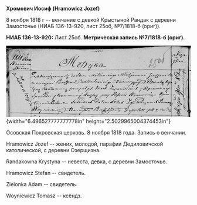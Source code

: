 **Хромович Иосиф (Hramowicz Jozef)**

8 ноября 1818 г -- венчание с девкой Крыстыной Рандак с деревни
Замосточье (НИАБ 136-13-920, лист 25об, №7/1818-б (ориг)).

**НИАБ 136-13-920:** Лист 25об. **Метрическая запись №7/1818-б (ориг).**

![](./media/b54e4a0838ec392e9bf03480bd1a229c5bc986db.png){width="6.496527777777778in"
height="2.5029965004374453in"}

Осовская Покровская церковь. 8 ноября 1818 года. Запись о венчании.

Hramowicz Jozef -- жених, молодой, парафии Дедиловичской католической, с
деревни Озерщизна.

Randakowna Krystyna -- невеста, девка, с деревни Замосточье.

Hramowicz Stefan -- свидетель.

Zielonka Adam -- свидетель.

Woyniewicz Tomasz -- ксёндз.
